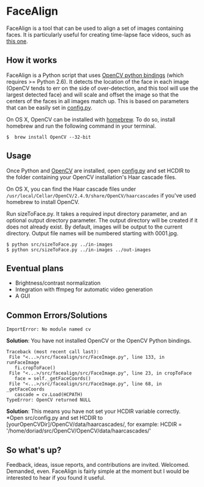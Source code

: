 FaceAlign
====
FaceAlign is a tool that can be used to align a set of images containing faces.
It is particularly useful for creating time-lapse face videos, such as [this one](http://youtube.com/watch?v=7SXErQ4eYGU).

How it works
----
FaceAlign is a Python script that uses [OpenCV python bindings](http://OpenCV.willowgarage.com/wiki/) (which requires >= Python 2.6).
It detects the location of the face in each image (OpenCV tends to err on the side of over-detection, and this tool will use the largest detected face) and will scale and offset the image so that the centers of the faces in all images match up.
This is based on parameters that can be easily set in [config.py](src/config.py).

On OS X, OpenCV can be installed with [homebrew](http://brew.sh).
To do so, install homebrew and run the following command in your terminal.

    $  brew install OpenCV --32-bit
    
Usage
----
Once Python and [OpenCV](http://OpenCV.org) are installed, open [config.py](src/config.py) and set HCDIR to the folder containing your OpenCV installation's Haar cascade files.

On OS X, you can find the Haar cascade files under `/usr/local/Cellar/OpenCV/2.4.9/share/OpenCV/haarcascades` if you've used homebrew to install OpenCV.

Run sizeToFace.py.
It takes a required input directory parameter, and an optional output directory parameter.
The output directory will be created if it does not already exist.
By default, images will be output to the current directory.
Output file names will be numbered starting with 0001.jpg.

    $ python src/sizeToFace.py ../in-images
    $ python src/sizeToFace.py ../in-images ../out-images

Eventual plans
----
* Brightness/contrast normalization
* Integration with ffmpeg for automatic video generation
* A GUI

Common Errors/Solutions
----
    ImportError: No module named cv

**Solution**: You have not installed OpenCV or the OpenCV Python bindings.

    Traceback (most recent call last):
     File "<...>/src/facealign/src/FaceImage.py", line 133, in runFaceImage
       fi.cropToFace()
     File "<...>/src/facealign/src/FaceImage.py", line 23, in cropToFace
       face = self._getFaceCoords()
     File "<...>/src/facealign/src/FaceImage.py", line 68, in _getFaceCoords
       cascade = cv.Load(HCPATH)
    TypeError: OpenCV returned NULL

**Solution**: This means you have not set your HCDIR variable correctly.
*Open src/config.py and set HCDIR to
[yourOpenCVDir]/OpenCV/data/haarcascades/, for example:
HCDIR = '/home/doriad/src/OpenCV/OpenCV/data/haarcascades/'

So what's up?
----
Feedback, ideas, issue reports, and contributions are invited.
Welcomed.
Demanded, even.
FaceAlign is fairly simple at the moment but I would be interested to hear if you found it useful. 
